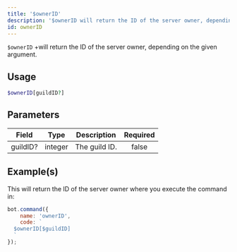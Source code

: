 ```yaml
---
title: '$ownerID'
description: '$ownerID will return the ID of the server owner, depending on the given argument.'
id: ownerID
---
```


`$ownerID` +will return the ID of the server owner, depending on the given argument.

## Usage

```php
$ownerID[guildID?]
```

## Parameters

| Field    | Type    | Description   | Required |
| -------- | ------- | ------------- |:--------:|
| guildID? | integer | The guild ID. |  false   |

## Example(s)

This will return the ID of the server owner where you execute the command in:

```javascript
bot.command({
    name: 'ownerID',
    code: `
  $ownerID[$guildID]
  `
});
```
